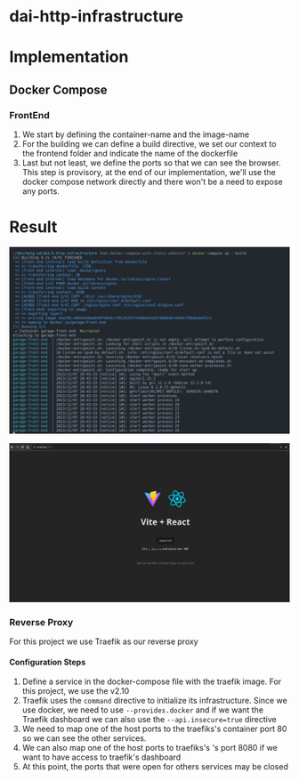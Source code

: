 # dai-http-infrastructure

# Implementation

## Docker Compose

### FrontEnd

1. We start by defining the container-name and the image-name
2. For the building we can define a build directive, we set our context to the frontend folder and indicate the name of the dockerfile
3. Last but not least, we define the ports so that we can see the browser. This step is provisory, at the end of our implementation, we'll use the docker compose network directly and there won't be a need to expose any ports.

# Result

![](media/compose-build.png)

![](media/result-compose.png)

### Reverse Proxy

For this project we use Traefik as our reverse proxy

#### Configuration Steps

1. Define a service in the docker-compose file with the traefik image. For this project, we use the v2.10
2. Traefik uses the `command` directive to initialize its infrastructure. Since we use docker, we need to use `--provides.docker` and if we want the Traefik dashboard we can also use the `--api.insecure=true` directive
3. We need to map one of the host ports to the traefiks's container port 80 so we can see the other services.
4. We can also map one of the host ports to traefiks's 's port 8080 if we want to have access to traefik's dashboard
5. At this point, the ports that were open for others services may be closed
